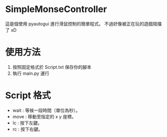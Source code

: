 # SimpleMonseController
這是個使用 pyautogui 進行滑鼠控制的簡單程式。
不過好像被正在玩的遊戲阻擋了 xD

# 使用方法
1. 按照固定格式於 Script.txt 保存你的腳本
2. 執行 main.py 運行

# Script 格式
- wait : 等候一段時間（單位為秒）。
- move : 移動至指定的 x y 座標。
- lc : 按下左鍵。
- rc : 按下右鍵。